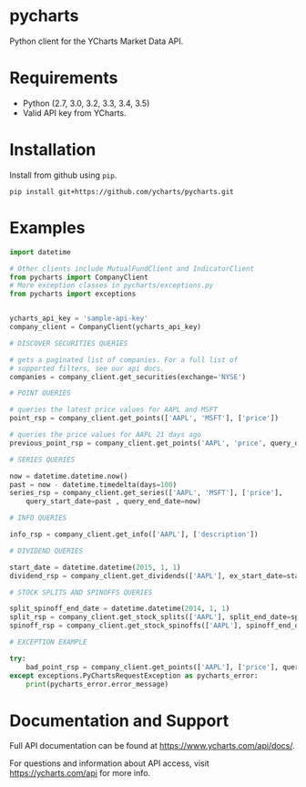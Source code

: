 # pycharts
Python client for the YCharts Market Data API.

# Requirements

* Python (2.7, 3.0, 3.2, 3.3, 3.4, 3.5)
* Valid API key from YCharts.

# Installation

Install from github using `pip`.

```
pip install git+https://github.com/ycharts/pycharts.git
```

# Examples

```python
import datetime

# Other clients include MutualFundClient and IndicatorClient
from pycharts import CompanyClient 
# More exception classes in pycharts/exceptions.py
from pycharts import exceptions


ycharts_api_key = 'sample-api-key'
company_client = CompanyClient(ycharts_api_key)

# DISCOVER SECURITIES QUERIES

# gets a paginated list of companies. For a full list of
# supported filters, see our api docs.
companies = company_client.get_securities(exchange='NYSE')

# POINT QUERIES

# queries the latest price values for AAPL and MSFT
point_rsp = company_client.get_points(['AAPL', 'MSFT'], ['price'])

# queries the price values for AAPL 21 days ago
previous_point_rsp = company_client.get_points('AAPL', 'price', query_date=-21)

# SERIES QUERIES

now = datetime.datetime.now()
past = now - datetime.timedelta(days=100)
series_rsp = company_client.get_series(['AAPL', 'MSFT'], ['price'],
    query_start_date=past , query_end_date=now)

# INFO QUERIES

info_rsp = company_client.get_info(['AAPL'], ['description'])

# DIVIDEND QUERIES

start_date = datetime.datetime(2015, 1, 1)
dividend_rsp = company_client.get_dividends(['AAPL'], ex_start_date=start_date, dividend_type='special')

# STOCK SPLITS AND SPINOFFS QUERIES

split_spinoff_end_date = datetime.datetime(2014, 1, 1)
split_rsp = company_client.get_stock_splits(['AAPL'], split_end_date=split_spinoff_end_date)
spinoff_rsp = company_client.get_stock_spinoffs(['AAPL'], spinoff_end_date=split_spinoff_end_date)

# EXCEPTION EXAMPLE

try:
    bad_point_rsp = company_client.get_points(['AAPL'], ['price'], query_date=45)
except exceptions.PyChartsRequestException as pycharts_error:
    print(pycharts_error.error_message)

```

# Documentation and Support

Full API documentation can be found at https://www.ycharts.com/api/docs/.

For questions and information about API access, visit https://ycharts.com/api for more info.
